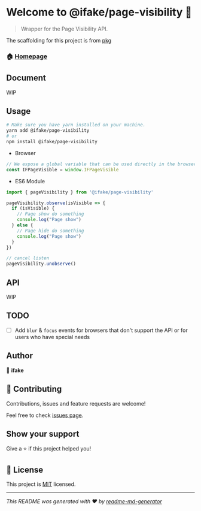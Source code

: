 # Welcome to @ifake/page-visibility 👋

> Wrapper for the Page Visibility API.

The scaffolding for this project is from [pkg](https://github.com/ifakejs/pkg)

### 🏠 [Homepage](https://github.com/ifakejs/page-visibility)

## Document
WIP

## Usage
```sh
# Make sure you have yarn installed on your machine.
yarn add @ifake/page-visibility
# or
npm install @ifake/page-visibility
```
- Browser

```js
// We expose a global variable that can be used directly in the browser.
const IFPageVisible = window.IFPageVisible
```

- ES6 Module

```js
import { pageVisibility } from '@ifake/page-visibility'
```

```js
pageVisibility.observe(isVisible => {
  if (isVisible) {
    // Page show do something
    console.log("Page show")
  } else {
    // Page hide do something
    console.log("Page show")
  }
})

// cancel listen
pageVisibility.unobserve()
```

## API
WIP

## TODO
- [ ] Add `blur` & `focus` events for browsers that don't support the API or for users who have special needs

## Author

👤 **ifake**

## 🤝 Contributing

Contributions, issues and feature requests are welcome!

Feel free to check [issues page](https://github.com/ifakejs/page-visibility/issues).

## Show your support

Give a ⭐️ if this project helped you!

## 📝 License

This project is [MIT](https://github.com/ifakejs/page-visibility/blob/master/LICENSE) licensed.

***
_This README was generated with ❤️ by [readme-md-generator](https://github.com/kefranabg/readme-md-generator)_
